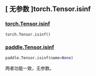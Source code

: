 ## [ 无参数 ]torch.Tensor.isinf

### [torch.Tensor.isinf](https://pytorch.org/docs/stable/generated/torch.Tensor.isinf.html)

```python
torch.Tensor.isinf()
```

### [paddle.Tensor.isinf](https://www.paddlepaddle.org.cn/documentation/docs/zh/develop/api/paddle/Tensor_cn.html#isinf-name-none)

```python
paddle.Tensor.isinf(name=None)
```

两者功能一致，无参数。
